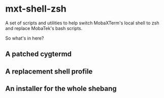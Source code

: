 # mxt-shell-zsh
A set of scripts and utilities to help switch MobaXTerm's local shell to zsh and replace MobaTek's bash scripts.

So what's in here?

## A patched cygtermd


## A replacement shell profile


## An installer for the whole shebang


